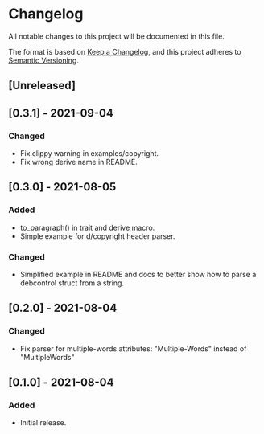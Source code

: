 <!--
SPDX-FileCopyrightText: 2022 Agathe Porte <microjoe@microjoe.org>

SPDX-License-Identifier: Apache-2.0 OR MIT
-->

# Changelog
All notable changes to this project will be documented in this file.

The format is based on [Keep a Changelog](https://keepachangelog.com/en/1.0.0/),
and this project adheres to [Semantic Versioning](https://semver.org/spec/v2.0.0.html).

## [Unreleased]

## [0.3.1] - 2021-09-04
### Changed
 - Fix clippy warning in examples/copyright.
 - Fix wrong derive name in README.

## [0.3.0] - 2021-08-05
### Added
 - to_paragraph() in trait and derive macro.
 - Simple example for d/copyright header parser.

### Changed
 - Simplified example in README and docs to better show how to parse
   a debcontrol struct from a string.

## [0.2.0] - 2021-08-04
### Changed
- Fix parser for multiple-words attributes: "Multiple-Words" instead of "MultipleWords"

## [0.1.0] - 2021-08-04
### Added
- Initial release.
